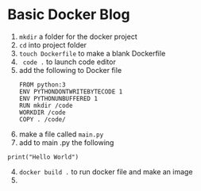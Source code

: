 # Basic Docker Blog

1. ```mkdir``` a folder for the docker project
1. ```cd``` into project folder
1. ```touch Dockerfile``` to make a blank Dockerfile
1. ``` code .``` to launch code editor
1. add the following to Docker file
    ```
    FROM python:3
    ENV PYTHONDONTWRITEBYTECODE 1
    ENV PYTHONUNBUFFERED 1
    RUN mkdir /code
    WORKDIR /code
    COPY . /code/
    ```
2. make a file called ```main.py```
3. add to main .py the following
```
print("Hello World")
```

4. ```docker build .``` to run docker file and make an image
5. 
